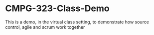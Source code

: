 # CMPG-323-Class-Demo
This is a demo, in the virtual class setting, to demonstrate how source control, agile and scrum work together
